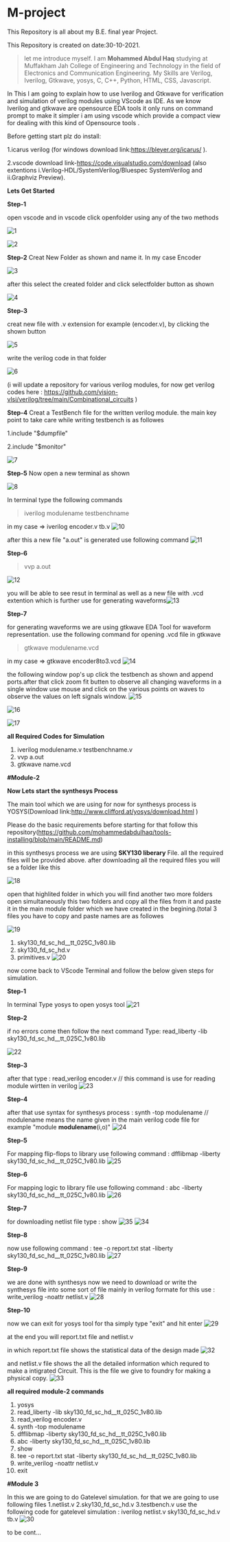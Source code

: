
# M-project

This Repository is all about my B.E. final year Project.

This Repository is created on date:30-10-2021.

>let me introduce myself. I am **Mohammed Abdul Haq** studying at Muffakham Jah College of Engineering and Technology in the field of Electronics and Communication Engineering. My Skills are Verilog, Iverilog, Gtkwave, yosys, C, C++, Python, HTML, CSS, Javascript.  

In This I am going to explain how to use Iverilog and Gtkwave for verification and simulation of verilog modules using VScode as IDE.
As we know Iverilog and gtkwave are opensource EDA tools it only runs on command prompt to make it simpler i am using vscode which provide a compact view for dealing with this kind of Opensource tools .

Before getting start plz do install:

1.icarus verilog (for windows download link:https://bleyer.org/icarus/ ).

2.vscode download link-https://code.visualstudio.com/download (also extentions i.Verilog-HDL/SystemVerilog/Bluespec SystemVerilog and ii.Graphviz Preview).

**Lets Get Started**

**Step-1**

open vscode and in vscode click openfolder using any of the two methods


![1](https://user-images.githubusercontent.com/48184231/139592710-88827e56-72da-4875-84d9-8ec65815bee3.png)

![2](https://user-images.githubusercontent.com/48184231/139592765-a0930fff-b6a8-4f23-a3bc-04453641386f.png)


**Step-2**
Creat New Folder as shown and name it. In my case Encoder

![3](https://user-images.githubusercontent.com/48184231/139593324-d6b0e568-0a23-4598-8d39-37d1c23c4b23.png)

after this select the created folder and click selectfolder button as shown

![4](https://user-images.githubusercontent.com/48184231/139593346-1bd0c6df-2f99-4320-9562-73d6b0cfd04a.png)

**Step-3**

creat new file with .v extension for example (encoder.v), by clicking the shown button

![5](https://user-images.githubusercontent.com/48184231/139593464-78dd702d-71b8-4db5-8338-8d440551d195.png)

write the verilog code in that folder

![6](https://user-images.githubusercontent.com/48184231/139593656-26a4905a-1598-4244-9f72-2c62954d3453.png)

(i will update a repository for various verilog modules, for now get verilog codes here : https://github.com/vision-vlsi/verilog/tree/main/Combinational_circuits )

**Step-4**
Creat a TestBench file for the written verilog module. the main key point to take care while writing testbench is as followes

1.include "$dumpfile"

2.include "$monitor"

![7](https://user-images.githubusercontent.com/48184231/139593761-927ae4de-6297-4d33-80e0-a42f1b8cab03.png)


**Step-5**
Now open a new terminal as shown 

![8](https://user-images.githubusercontent.com/48184231/139593788-c1b02dc3-790a-478c-807e-ccbf29ccc721.png)


In terminal type the following commands 

> iverilog modulename testbenchname 

in my case => iverilog encoder.v tb.v
![10](https://user-images.githubusercontent.com/48184231/139594344-aa18f396-fc46-46fb-b4c4-20888a5c57d4.png)


after this a new file "a.out" is generated use following command
![11](https://user-images.githubusercontent.com/48184231/139594347-277ba208-8da1-4ffd-a2a3-70d6f05685dd.png)


**Step-6**

> vvp a.out

![12](https://user-images.githubusercontent.com/48184231/139594352-c41da818-2c6f-450f-9f2a-bdcf8c61d678.png)

you will be able to see resut in terminal as well as a new file with .vcd extention which is further use for generating waveforms![13](https://user-images.githubusercontent.com/48184231/139594359-9b6ee381-8244-4a14-a40f-32fcc96c345a.png)


**Step-7**

for generating waveforms we are using gtkwave EDA Tool for waveform representation. use the following command for opening .vcd file in gtkwave

> gtkwave modulename.vcd

in my case => gtkwave encoder8to3.vcd
![14](https://user-images.githubusercontent.com/48184231/139594369-13593648-5748-44a7-ab84-50a4e36cec9e.png)

the following window pop's up click the testbench as shown and append ports.after that click zoom fit butten to observe all changing waveforms in a single window use mouse and click on the various points on waves to observe the values on left signals window.
![15](https://user-images.githubusercontent.com/48184231/139594376-87661085-476f-436c-bbca-67b8a1c8143c.png)

![16](https://user-images.githubusercontent.com/48184231/139594411-a0669e25-12ff-4128-b693-827adf87d99b.png)

![17](https://user-images.githubusercontent.com/48184231/139594412-896d3750-e51f-40a9-881a-bcca63708ffd.png)




**all Required Codes for Simulation**

1. iverilog modulename.v testbenchname.v
2. vvp a.out
3. gtkwave name.vcd


**#Module-2**

**Now Lets start the synthesys Process**

The main tool which we are using for now for synthesys process is YOSYS(Download link:http://www.clifford.at/yosys/download.html )

Please do the basic requirements before starting for that follow this repository(https://github.com/mohammedabdulhaq/tools-installing/blob/main/README.md)

in this synthesys process we are using **SKY130 liberary** File. all the required files will be provided above. after downloading all the required files you will se a folder like this

![18](https://user-images.githubusercontent.com/48184231/140085962-40e76410-ecc4-48b5-bf1f-b5317359c5d1.png)

open that highlited folder in which you will find another two more folders open simultaneously this two folders and copy all the files from it and paste it in the main module folder which we have created in the begining.(total 3 files you have to copy and paste names are as followes

![19](https://user-images.githubusercontent.com/48184231/140086654-b3cf88e2-21a5-4948-9885-43ccf8ca48b4.png)

1. sky130_fd_sc_hd__tt_025C_1v80.lib
2. sky130_fd_sc_hd.v
3. primitives.v 
![20](https://user-images.githubusercontent.com/48184231/140086725-7246f385-4138-480d-b5e4-a91513e7ca5b.png)

now come back to VScode Terminal and follow the below given steps for simulation.

**Step-1**

In terminal Type yosys to open yosys tool
![21](https://user-images.githubusercontent.com/48184231/140087229-37f9ee5c-418b-43fb-9747-da754de00d39.png)


**Step-2**

if no errors come then follow the next command Type: read_liberty -lib sky130_fd_sc_hd__tt_025C_1v80.lib

![22](https://user-images.githubusercontent.com/48184231/140087481-5166796b-4a29-40ec-a31c-8994ba1a00cf.png)


**Step-3**

after that type : read_verilog encoder.v // this command is use for reading module wirtten in verilog 
![23](https://user-images.githubusercontent.com/48184231/140087767-b13d7a5d-f380-44d7-9bf2-1f3172fe77c6.png)


**Step-4**

after that use syntax for synthesys process : synth -top modulename // modulename means the name given in the main verilog code file for example "module **modulename**(i,o)"
![24](https://user-images.githubusercontent.com/48184231/140088177-e989a290-03f9-434c-95d5-1e29d42844eb.png)


**Step-5**

For mapping flip-flops to library use following command : dfflibmap -liberty sky130_fd_sc_hd__tt_025C_1v80.lib
![25](https://user-images.githubusercontent.com/48184231/140088479-feab02f4-20c3-4392-8cc4-488392f2ab0d.png)


**Step-6**

For mapping logic to library file use following command : abc -liberty sky130_fd_sc_hd__tt_025C_1v80.lib
![26](https://user-images.githubusercontent.com/48184231/140088685-77e09215-cfe7-4375-a7b1-f44238ac150b.png)


**Step-7**

for downloading netlist file type : show 
![35](https://user-images.githubusercontent.com/48184231/140089804-78f23430-02a1-446a-b114-0a1d5b4e4f92.png)
![34](https://user-images.githubusercontent.com/48184231/140089824-c8ee11d1-ef1d-44c2-b681-a16bb615acf0.png)


**Step-8**

now use following command : tee -o report.txt stat -liberty sky130_fd_sc_hd__tt_025C_1v80.lib
![27](https://user-images.githubusercontent.com/48184231/140088927-abc6de45-15e8-4e79-81d5-f0ffb0557e26.png)


**Step-9**

we are done with synthesys now we need to download or write the synthesys file into some sort of file mainly in verilog formate for this use : write_verilog -noattr netlist.v
![28](https://user-images.githubusercontent.com/48184231/140089241-0ae45cb3-612a-40eb-b3f6-795427e267c0.png)


**Step-10**

now we can exit for yosys tool for tha simply type "exit" and hit enter
![29](https://user-images.githubusercontent.com/48184231/140089403-1c2c81f7-98c9-4c0f-88b8-e1b63a682b8a.png)

at the end you will report.txt file and netlist.v 

in which report.txt file shows the statistical data of the design made
![32](https://user-images.githubusercontent.com/48184231/140090195-ca80e863-de0f-4ebe-8d94-503461b5f2cd.png)

and netlist.v file shows the all the detailed information which requred to make a intigrated Circuit. This is the file we give to foundry for making a physical copy.
![33](https://user-images.githubusercontent.com/48184231/140090564-5e2b2fb0-c268-40ed-a076-8f80f386a292.png)

**all required module-2 commands**
1. yosys
2. read_liberty -lib sky130_fd_sc_hd__tt_025C_1v80.lib
3. read_verilog encoder.v
4. synth -top modulename
5. dfflibmap -liberty sky130_fd_sc_hd__tt_025C_1v80.lib
6. abc -liberty sky130_fd_sc_hd__tt_025C_1v80.lib
7. show
8. tee -o report.txt stat -liberty sky130_fd_sc_hd__tt_025C_1v80.lib
9. write_verilog -noattr netlist.v
10. exit




**#Module 3**

In this we are going to do Gatelevel simulation. for that we are going to use following files 1.netlist.v 2.sky130_fd_sc_hd.v 3.testbench.v 
use the following code for gatelevel simulation : iverilog netlist.v sky130_fd_sc_hd.v tb.v
![30](https://user-images.githubusercontent.com/48184231/140091195-77267ed1-5f9f-4277-bc5f-396a76813a16.png)

to be cont...
